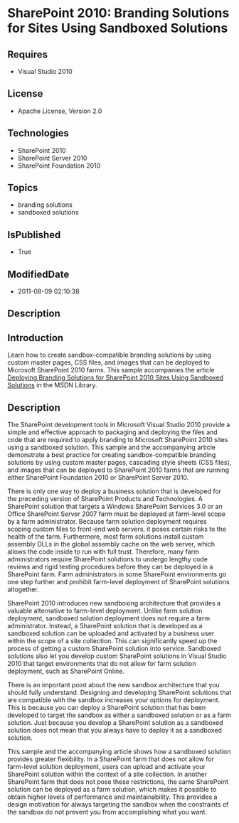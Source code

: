 # SharePoint 2010: Branding Solutions for Sites Using Sandboxed Solutions
## Requires
* Visual Studio 2010
## License
* Apache License, Version 2.0
## Technologies
* SharePoint 2010
* SharePoint Server 2010
* SharePoint Foundation 2010
## Topics
* branding solutions
* sandboxed solutions
## IsPublished
* True
## ModifiedDate
* 2011-08-09 02:10:38
## Description

<h2><strong>Introduction</strong></h2>
<p>Learn how to create sandbox-compatible branding solutions by using custom master pages, CSS files, and images that can be deployed to Microsoft SharePoint 2010 farms. This sample accompanies the article
<a href="http://msdn.microsoft.com/en-us/library/gg447066.aspx">Deploying Branding Solutions for SharePoint 2010 Sites Using Sandboxed Solutions</a> in the MSDN Library.</p>
<h2><strong>Description</strong></h2>
<p>The SharePoint development tools in Microsoft Visual Studio 2010 provide a simple and effective approach to packaging and deploying the files and code that are required to apply branding to Microsoft SharePoint 2010 sites using a sandboxed solution. This
 sample and the accompanying article demonstrate a best practice for creating sandbox-compatible branding solutions by using custom master pages, cascading style sheets (CSS files), and images that can be deployed to SharePoint 2010 farms that are running either
 SharePoint Foundation 2010 or SharePoint Server 2010.</p>
<p>There is only one way to deploy a business solution that is developed for the preceding version of SharePoint Products and Technologies. A SharePoint solution that targets a Windows SharePoint Services 3.0 or an Office SharePoint Server 2007 farm must be
 deployed at farm-level scope by a farm administrator. Because farm solution deployment requires scoping custom files to front-end web servers, it poses certain risks to the health of the farm. Furthermore, most farm solutions install custom assembly DLLs in
 the global assembly cache on the web server, which allows the code inside to run with full trust. Therefore, many farm administrators require SharePoint solutions to undergo lengthy code reviews and rigid testing procedures before they can be deployed in a
 SharePoint farm. Farm administrators in some SharePoint environments go one step further and prohibit farm-level deployment of SharePoint solutions altogether.</p>
<p>SharePoint 2010 introduces new sandboxing architecture that provides a valuable alternative to farm-level deployment. Unlike farm solution deployment, sandboxed solution deployment does not require a farm administrator. Instead, a SharePoint solution that
 is developed as a sandboxed solution can be uploaded and activated by a business user within the scope of a site collection. This can significantly speed up the process of getting a custom SharePoint solution into service. Sandboxed solutions also let you
 develop custom SharePoint solutions in Visual Studio 2010 that target environments that do not allow for farm solution deployment, such as SharePoint Online.</p>
<p>There is an important point about the new sandbox architecture that you should fully understand. Designing and developing SharePoint solutions that are compatible with the sandbox increases your options for deployment. This is because you can deploy a SharePoint
 solution that has been developed to target the sandbox as either a sandboxed solution or as a farm solution. Just because you develop a SharePoint solution as a sandboxed solution does not mean that you always have to deploy it as a sandboxed solution.</p>
<p>This sample and the accompanying article shows how a sandboxed solution provides greater flexibility. In a SharePoint farm that does not allow for farm-level solution deployment, users can upload and activate your SharePoint solution within the context of
 a site collection. In another SharePoint farm that does not pose these restrictions, the same SharePoint solution can be deployed as a farm solution, which makes it possible to obtain higher levels of performance and maintainability. This provides a design
 motivation for always targeting the sandbox when the constraints of the sandbox do not prevent you from accomplishing what you want.</p>
